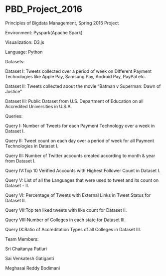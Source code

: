 # PBD_Project_2016

Principles of Bigdata Management, Spring 2016 Project


Environment: Pyspark(Apache Spark)

Visualization: D3.js

Language: Python


Datasets:

Dataset I: Tweets collected over a period of week on Different Payment Technologies like Apple Pay, Samsung Pay, Android Pay, PayPal etc.

Dataset II: Tweets collected about the movie “Batman v Superman: Dawn of Justice”

Dataset III: Public Dataset from U.S. Department of Education on all Accredited Universities in U.S.A.


Queries:

Query I: Number of Tweets for each Payment Technology over a week in Dataset I.

Query II: Tweet count on each day over a period of week for all Payment Technologies in Dataset I.

Query III: Number of Twitter accounts created according to month & year from Dataset I.

Query IV:Top 10 Verified Accounts with Highest Follower Count in Dataset I.

Query V: List of all the Languages that were used to tweet and its count on Dataset - II.

Query VI: Percentage of Tweets with External Links in Tweet Status for Dataset II.

Query VII:Top ten liked tweets with like count for Dataset II. 

Query VIII:Number of Colleges in each state for Dataset III. 

Query IX:Ratio of Accreditation Types of all Colleges in Dataset III.


Team Members:

Sri Chaitanya Patluri

Sai Venkatesh Gatiganti

Meghasai Reddy Bodimani
